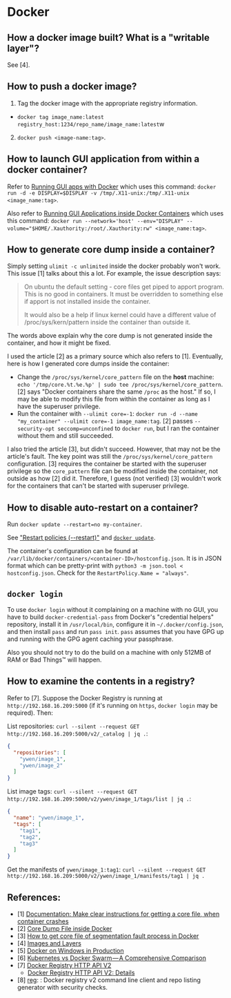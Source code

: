 # Docker

## How a docker image built? What is a "writable layer"?

See [4].

## How to push a docker image?

1. Tag the docker image with the appropriate registry information.
  - `docker tag image_name:latest registry_host:1234/repo_name/image_name:latest`w
2. `docker push <image-name:tag>`.

## How to launch GUI application from within a docker container?

Refer to [Running GUI apps with Docker](http://fabiorehm.com/blog/2014/09/11/running-gui-apps-with-docker/) which uses this command: `docker run -d -e DISPLAY=$DISPLAY -v /tmp/.X11-unix:/tmp/.X11-unix <image_name:tag>`.

Also refer to [Running GUI Applications inside Docker Containers](https://medium.com/@SaravSun/running-gui-applications-inside-docker-containers-83d65c0db110) which uses this command: `docker run --network='host' --env="DISPLAY" --volume="$HOME/.Xauthority:/root/.Xauthority:rw" <image_name:tag>`.

## How to generate core dump inside a container?

Simply setting `ulimit -c unlimited` inside the docker probably won't work. This issue [1] talks about this a lot. For example, the issue description says:

> On ubuntu the default setting - core files get piped to apport program. This is no good in containers. It must be overridden to something else if apport is not installed inside the container.
>
> It would also be a help if linux kernel could have a different value of /proc/sys/kern/pattern inside the container than outside it.

The words above explain why the core dump is not generated inside the container, and how it might be fixed.

I used the article [2] as a primary source which also refers to [1]. Eventually, here is how I generated core dumps inside the container:

- Change the `/proc/sys/kernel/core_pattern` file on the **host** machine: `echo '/tmp/core.%t.%e.%p' | sudo tee /proc/sys/kernel/core_pattern`. [2] says "Docker containers share the same `/proc` as the host." If so, I may be able to modify this file from within the container as long as I have the superuser privilege.
- Run the container with `--ulimit core=-1`: `docker run -d --name "my_container" --ulimit core=-1 image_name:tag`. [2] passes `--security-opt seccomp=unconfined` to `docker run`, but I ran the container without them and still succeeded.

I also tried the article [3], but didn't succeed. However, that may not be the article's fault. The key point was still the `/proc/sys/kernel/core_pattern` configuration. [3] requires the container be started with the superuser privilege so the `core_pattern` file can be modified inside the container, not outside as how [2] did it. Therefore, I guess (not verified) [3] wouldn't work for the containers that can't be started with superuser privilege.

## How to disable auto-restart on a container?

Run `docker update --restart=no my-container`.

See ["Restart policies (--restart)"](https://docs.docker.com/engine/reference/run/#restart-policies---restart) and [`docker update`](https://docs.docker.com/engine/reference/commandline/update/).

The container's configuration can be found at `/var/lib/docker/containers/<container-ID>/hostconfig.json`. It is in JSON format which can be pretty-print with `python3 -m json.tool < hostconfig.json`. Check for the `RestartPolicy.Name = "always"`.

## `docker login`

To use `docker login` without it complaining on a machine with no GUI, you have to build `docker-credential-pass` from Docker's "credential helpers" repository, install it in `/usr/local/bin`, configure it in `~/.docker/config.json`, and then install `pass` and run `pass init`. `pass` assumes that you have GPG up and running with the GPG agent caching your passphrase.

Also you should not try to do the build on a machine with only 512MB of RAM or Bad Things™ will happen.

## How to examine the contents in a registry?

Refer to [7]. Suppose the Docker Registry is running at `http://192.168.16.209:5000` (if it's running on `https`, `docker login` may be required). Then:

List repositories: `curl --silent --request GET http://192.168.16.209:5000/v2/_catalog | jq .`:

```json
{
  "repositories": [
    "ywen/image_1",
    "ywen/image_2"
  ]
}
```

List image tags: `curl --silent --request GET http://192.168.16.209:5000/v2/ywen/image_1/tags/list | jq .`:

```json
{
  "name": "ywen/image_1",
  "tags": [
    "tag1",
    "tag2",
    "tag3"
  ]
}
```

Get the manifests of `ywen/image_1:tag1`: `curl --silent --request GET http://192.168.16.209:5000/v2/ywen/image_1/manifests/tag1 | jq .`

## References:
- [1] [Documentation: Make clear instructions for getting a core file, when container crashes](https://github.com/moby/moby/issues/11740)
- [2] [Core Dump File inside Docker](https://le.qun.ch/en/blog/core-dump-file-in-docker/)
- [3] [How to get core file of segmentation fault process in Docker](https://dev.to/mizutani/how-to-get-core-file-of-segmentation-fault-process-in-docker-22ii)
- [4] [Images and Layers](https://docs.docker.com/storage/storagedriver/#images-and-layers)
- [5] [Docker on Windows in Production](https://stackoverflow.com/q/45554311/630364)
- [6] [Kubernetes vs Docker Swarm — A Comprehensive Comparison](https://hackernoon.com/kubernetes-vs-docker-swarm-a-comprehensive-comparison-73058543771e)
- [7] [Docker Registry HTTP API V2](https://docs.docker.com/registry/spec/api/)
  - [Docker Registry HTTP API V2: Details](https://docs.docker.com/registry/spec/api/#detail)
- [8] [reg](https://github.com/genuinetools/reg): : Docker registry v2 command line client and repo listing generator with security checks.
